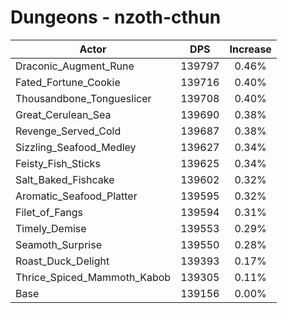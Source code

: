 # Dungeons - nzoth-cthun
| Actor | DPS | Increase |
|---|:---:|:---:|
|Draconic_Augment_Rune|139797|0.46%|
|Fated_Fortune_Cookie|139716|0.40%|
|Thousandbone_Tongueslicer|139708|0.40%|
|Great_Cerulean_Sea|139690|0.38%|
|Revenge_Served_Cold|139687|0.38%|
|Sizzling_Seafood_Medley|139627|0.34%|
|Feisty_Fish_Sticks|139625|0.34%|
|Salt_Baked_Fishcake|139602|0.32%|
|Aromatic_Seafood_Platter|139595|0.32%|
|Filet_of_Fangs|139594|0.31%|
|Timely_Demise|139553|0.29%|
|Seamoth_Surprise|139550|0.28%|
|Roast_Duck_Delight|139393|0.17%|
|Thrice_Spiced_Mammoth_Kabob|139305|0.11%|
|Base|139156|0.00%|
